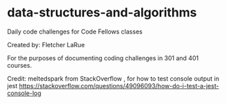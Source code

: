 # data-structures-and-algorithms
Daily code challenges for Code Fellows classes

Created by: Fletcher LaRue

For the purposes of documenting coding challenges in 301 and 401 courses.


Credit: meltedspark from StackOverflow , for how to test console output in jest
https://stackoverflow.com/questions/49096093/how-do-i-test-a-jest-console-log

